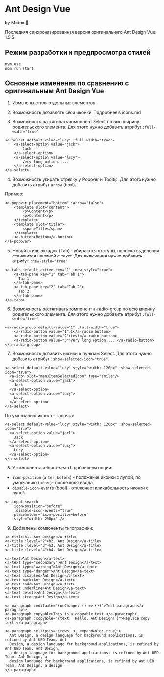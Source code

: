 # Ant Design Vue

by Mottor 💪

Последняя синхронизированная версия оригинального Ant Design Vue: 1.5.5

## Режим разработки и предпросмотра стилей

```
nvm use
npm run start
```

## Основные изменения по сравнению с оригинальным Ant Design Vue

1. Изменены стили отдельных элементов

2. Возможность добавлять свои иконки. Подробнее в icons.md

3. Возможность растягивать компонент Select по всю ширину родительского элемента.
Для этого нужно добавить атрибут `:full-width="true"`

```
<a-select default-value="lucy" :full-width="true">
    <a-select-option value="jack">
        Jack
    </a-select-option>
    <a-select-option value="lucy">
        Very long option.....
    </a-select-option>
</a-select>
```

4. Возможность убирать стрелку у Popover и Tooltip. Для этого нужно добавить атрибут `arrow` (bool).

Пример:

```
<a-popover placement="bottom" :arrow="false">
    <template slot="content">
        <p>Content</p>
        <p>Content</p>
    </template>
    <template slot="title">
        <span>Title</span>
    </template>
    <a-button>Bottom</a-button>
</a-popover>
```

5. Новый стиль вкладок (Tab) - убираются отступы, полоска выделения становится шириной с текст.
Для включения нужно добавить атрибут `:new-style="true"`

```
<a-tabs default-active-key="1" :new-style="true">
    <a-tab-pane key="1" tab="Tab 1">
      Tab 1
    </a-tab-pane>
    <a-tab-pane key="2" tab="Tab 2">
      Tab 2
    </a-tab-pane>
</a-tabs>
```

6. Возможность растягивать компонент a-radio-group по всю ширину родительского элемента.
Для этого нужно добавить атрибут `:full-width="true"`

```
<a-radio-group default-value="1" :full-width="true">
    <a-radio-button value="1">1</a-radio-button>
    <a-radio-button value="2">test</a-radio-button>
    <a-radio-button value="3">Very long option.....</a-radio-button>
</a-radio-group>
```

7. Возможность добавить иконки к пунктам Select. Для этого нужно добавить атрибут `:show-selected-icon="true"`.

```
<a-select default-value="lucy" style="width: 120px" :show-selected-icon="true">
  <a-icon slot="menuItemSelectedIcon" type="smile"/>
  <a-select-option value="jack">
    Jack
  </a-select-option>
  <a-select-option value="lucy">
    Lucy
  </a-select-option>
</a-select>
```

По умолчанию иконка - галочка:

```
<a-select default-value="lucy" style="width: 120px" :show-selected-icon="true">
  <a-select-option value="jack">
    Jack
  </a-select-option>
  <a-select-option value="lucy">
    Lucy
  </a-select-option>
</a-select>
```

8. У компонента a-input-search добавлены опции:

- `icon-position` (`after`, `before`) - положение иконки с лупой, по умолчанию (`after`)- после поля ввода
- `disable-icon-events` (bool) - отключает кликабельность иконки с лупой

```
<a-input-search
    icon-position="before"
    :disable-icon-events="true"
    placeholder="icon-position=before"
    style="width: 200px" />
```

9. Добавлены компоненты типографики:

```
<a-title>h1. Ant Design</a-title>
<a-title :level="2">h2. Ant Design</a-title>
<a-title :level="3">h3. Ant Design</a-title>
<a-title :level="4">h4. Ant Design</a-title>

<a-text>Ant Design</a-text>
<a-text type="secondary">Ant Design</a-text>
<a-text type="warning">Ant Design</a-text>
<a-text type="danger">Ant Design</a-text>
<a-text disabled>Ant Design</a-text>
<a-text mark>Ant Design</a-text>
<a-text code>Ant Design</a-text>
<a-text underline>Ant Design</a-text>
<a-text delete>Ant Design</a-text>
<a-text strong>Ant Design</a-text>

<a-paragraph :editable="{onChange: () => {}}">Test paragraph</a-paragraph>
<a-paragraph copyable>This is a copyable text.</a-paragraph>
<a-paragraph :copyable="{text: 'Hello, Ant Design!'}">Replace copy text.</a-paragraph>

<a-paragraph :ellipsis="{rows: 3, expandable: true}">
  Ant Design, a design language for background applications, is refined by Ant UED Team. Ant
  Design, a design language for background applications, is refined by Ant UED Team. Ant Design,
  a design language for background applications, is refined by Ant UED Team. Ant Design, a
  design language for background applications, is refined by Ant UED Team. Ant Design, a design
</a-paragraph>
```
